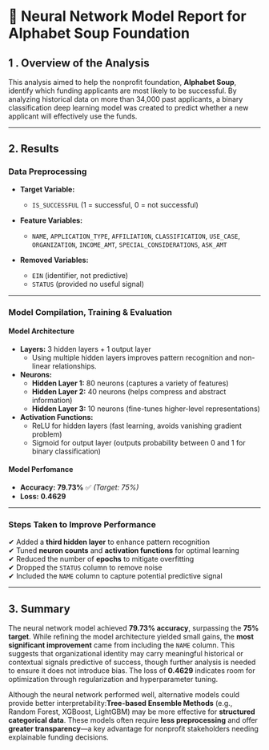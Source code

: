 
# 🧠 Neural Network Model Report for Alphabet Soup Foundation

## 1 . Overview of the Analysis

This analysis aimed to help the nonprofit foundation,  **Alphabet Soup**,  identify which funding applicants are most likely to be successful. By analyzing historical data on more than 34,000 past applicants, a binary classification deep learning model was created to predict whether a new applicant will effectively use the funds.

---

## 2. Results

### Data Preprocessing

- **Target Variable:**  
  - `IS_SUCCESSFUL` (1 = successful, 0 = not successful)

- **Feature Variables:**  
  - `NAME`, `APPLICATION_TYPE`, `AFFILIATION`, `CLASSIFICATION`, `USE_CASE`, `ORGANIZATION`, `INCOME_AMT`, `SPECIAL_CONSIDERATIONS`, `ASK_AMT`

- **Removed Variables:**  
  - `EIN` (identifier, not predictive)  
  - `STATUS` (provided no useful signal)  

---

###  Model Compilation, Training & Evaluation

#### **Model Architecture**
- **Layers:** 3 hidden layers + 1 output layer  
  - Using multiple hidden layers improves pattern recognition and non-linear relationships.
- **Neurons:**  
  - **Hidden Layer 1:** 80 neurons (captures a variety of features)  
  - **Hidden Layer 2:** 40 neurons (helps compress and abstract information)  
  - **Hidden Layer 3:** 10 neurons (fine-tunes higher-level representations)  
- **Activation Functions:**  
  - ReLU for hidden layers (fast learning, avoids vanishing gradient problem)  
  - Sigmoid for output layer (outputs probability between 0 and 1 for binary classification)  

#### **Model Perfomance**
- **Accuracy:** **79.73%** ✅ *(Target: 75%)*  
- **Loss:** **0.4629**  

---

### Steps Taken to Improve Performance
✔ Added a **third hidden layer** to enhance pattern recognition  
✔ Tuned **neuron counts** and **activation functions** for optimal learning  
✔ Reduced the number of **epochs** to mitigate overfitting  
✔ Dropped the `STATUS` column to remove noise  
✔ Included the `NAME` column to capture potential predictive signal  

---

## 3. Summary 

The neural network model achieved **79.73% accuracy**, surpassing the **75% target**.  While refining the model architecture yielded small gains, the **most significant improvement** came from including the `NAME` column. This suggests that organizational identity may carry meaningful historical or contextual signals predictive of success, though further analysis is needed to ensure it does not introduce bias.  The loss of **0.4629** indicates room for optimization  through regularization and hyperparameter tuning.


Although the neural network performed well, alternative models could provide better interpretability:**Tree-based Ensemble Methods** (e.g., Random Forest, XGBoost, LightGBM) may be more effective for **structured categorical data**.  These models often require **less preprocessing** and offer **greater transparency**—a key advantage for nonprofit stakeholders needing explainable funding decisions.

